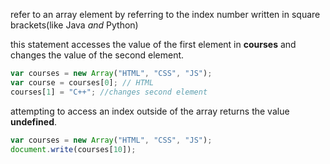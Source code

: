 refer to an array element by referring to the index number written in square brackets(like Java _and_ Python)

this statement accesses the value of the first element in **courses** and changes the value of the second element.

```jsx
var courses = new Array("HTML", "CSS", "JS");
var course = courses[0]; // HTML
courses[1] = "C++"; //changes second element
```

attempting to access an index outside of the array returns the value **undefined**.

```jsx
var courses = new Array("HTML", "CSS", "JS");
document.write(courses[10]);
```
